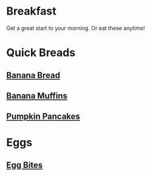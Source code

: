 # Breakfast

Get a great start to your morning.  Or eat these anytime! 

# Quick Breads
## [Banana Bread](banana_bread.md)
## [Banana Muffins](banana_muffins.md)
## [Pumpkin Pancakes](pumpkin_pancakes.md)

# Eggs
## [Egg Bites](egg_bits.md)